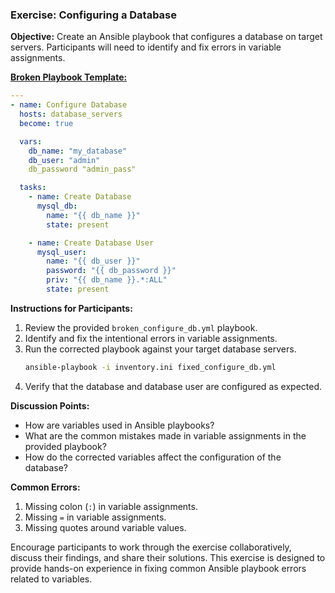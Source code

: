 ### Exercise: Configuring a Database

**Objective:**
Create an Ansible playbook that configures a database on target servers. Participants will need to identify and fix errors in variable assignments.

**[Broken Playbook Template:](./Docker/ansible-playbooks/broken_configure_db.yml)**
```yaml
---
- name: Configure Database
  hosts: database_servers
  become: true

  vars:
    db_name: "my_database"
    db_user: "admin"
    db_password "admin_pass"

  tasks:
    - name: Create Database
      mysql_db:
        name: "{{ db_name }}"
        state: present

    - name: Create Database User
      mysql_user:
        name: "{{ db_user }}"
        password: "{{ db_password }}"
        priv: "{{ db_name }}.*:ALL"
        state: present
```

**Instructions for Participants:**
1. Review the provided `broken_configure_db.yml` playbook.
2. Identify and fix the intentional errors in variable assignments.
3. Run the corrected playbook against your target database servers.
   ```bash
   ansible-playbook -i inventory.ini fixed_configure_db.yml
   ```
4. Verify that the database and database user are configured as expected.

**Discussion Points:**
- How are variables used in Ansible playbooks?
- What are the common mistakes made in variable assignments in the provided playbook?
- How do the corrected variables affect the configuration of the database?

**Common Errors:**
1. Missing colon (`:`) in variable assignments.
2. Missing `=` in variable assignments.
3. Missing quotes around variable values.

Encourage participants to work through the exercise collaboratively, discuss their findings, and share their solutions. This exercise is designed to provide hands-on experience in fixing common Ansible playbook errors related to variables.


